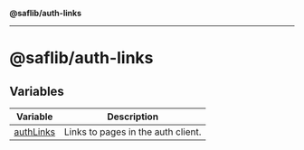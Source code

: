 **@saflib/auth-links**

***

# @saflib/auth-links

## Variables

| Variable | Description |
| ------ | ------ |
| [authLinks](variables/authLinks.md) | Links to pages in the auth client. |
